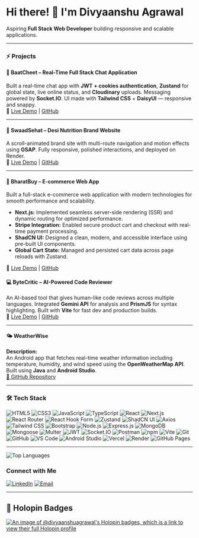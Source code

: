 # Hi there! 👋 I'm **Divyaanshu Agrawal**  

Aspiring **Full Stack Web Developer** building responsive and scalable applications.

---

### ⚡ **Projects**

#### 💬 **BaatCheet – Real-Time Full Stack Chat Application**  
Built a real-time chat app with **JWT + cookies authentication**, **Zustand** for global state, live online status, and **Cloudinary** uploads. Messaging powered by **Socket.IO**. UI made with **Tailwind CSS** + **DaisyUI** — responsive and snappy.  
🔗 [Live Demo](https://chat-app-divyaanshu.onrender.com/) | [GitHub](https://github.com/DIVYAANSHU-AGRAWAL/BaatCheet-Real-Time-Chat-App)

---

#### 🥗 **SwaadSehat – Desi Nutrition Brand Website**  
A scroll-animated brand site with multi-route navigation and motion effects using **GSAP**. Fully responsive, polished interactions, and deployed on Render.  
🔗 [Live Demo](https://gsap-land.onrender.com/) | [GitHub](https://github.com/DIVYAANSHU-AGRAWAL/SwaadSehat-GSAP-Website)

---

#### 🛒 BharatBuy – E-commerce Web App
Built a full-stack e-commerce web application with modern technologies for smooth performance and scalability.  

- **Next.js:** Implemented seamless server-side rendering (SSR) and dynamic routing for optimized performance.  
- **Stripe Integration:** Enabled secure product cart and checkout with real-time payment processing.  
- **ShadCN UI:** Designed a clean, modern, and accessible interface using pre-built UI components.  
- **Global Cart State:** Managed and persisted cart data across page reloads with Zustand.

🔗 [Live Demo](https://next-ecommerce-orcin-one.vercel.app/) | [GitHub](https://github.com/DIVYAANSHU-AGRAWAL/Next_Ecommerce)

#### 💻 **ByteCritic – AI-Powered Code Reviewer**  
An AI-based tool that gives human-like code reviews across multiple languages. Integrated **Gemini API** for analysis and **PrismJS** for syntax highlighting. Built with **Vite** for fast dev and production builds.  
🔗 [Live Demo](https://bytecritic.onrender.com/) | [GitHub](https://github.com/DIVYAANSHU-AGRAWAL/ByteCritic-AI-Powered-Code-Analyzer)

---

#### 🌤️ **WeatherWise**  
**Description:**  
An Android app that fetches real-time weather information including temperature, humidity, and wind speed using the **OpenWeatherMap API**. Built using **Java** and **Android Studio**.  
[🔗 GitHub Repository](https://github.com/DIVYAANSHU-AGRAWAL/Weather_App)

---

### 🛠️ **Tech Stack**

![HTML5](https://img.shields.io/badge/HTML5-E34F26?style=for-the-badge&logo=html5&logoColor=white)
![CSS3](https://img.shields.io/badge/CSS3-1572B6?style=for-the-badge&logo=css3&logoColor=white)
![JavaScript](https://img.shields.io/badge/JavaScript-F7DF1E?style=for-the-badge&logo=javascript&logoColor=black)
![TypeScript](https://img.shields.io/badge/TypeScript-3178C6?style=for-the-badge&logo=typescript&logoColor=white)
![React](https://img.shields.io/badge/React-61DAFB?style=for-the-badge&logo=react&logoColor=black)
![Next.js](https://img.shields.io/badge/Next.js-000000?style=for-the-badge&logo=nextdotjs&logoColor=white)
![React Router](https://img.shields.io/badge/React%20Router-CA4245?style=for-the-badge&logo=react-router&logoColor=white)
![React Hook Form](https://img.shields.io/badge/React_Hook_Form-EC5990?style=for-the-badge&logo=reacthookform&logoColor=white)
![Zustand](https://img.shields.io/badge/Zustand-443E38?style=for-the-badge&logoColor=white)
![ShadCN UI](https://img.shields.io/badge/ShadCN_UI-000000?style=for-the-badge&logo=shadcnui&logoColor=white)
![Axios](https://img.shields.io/badge/Axios-5A29E4?style=for-the-badge&logo=axios&logoColor=white)
![Tailwind CSS](https://img.shields.io/badge/Tailwind%20CSS-38B2AC?style=for-the-badge&logo=tailwind-css&logoColor=white)
![Bootstrap](https://img.shields.io/badge/Bootstrap-7952B3?style=for-the-badge&logo=bootstrap&logoColor=white)
![Node.js](https://img.shields.io/badge/Node.js-339933?style=for-the-badge&logo=nodedotjs&logoColor=white)
![Express.js](https://img.shields.io/badge/Express.js-000000?style=for-the-badge&logo=express&logoColor=white)
![MongoDB](https://img.shields.io/badge/MongoDB-47A248?style=for-the-badge&logo=mongodb&logoColor=white)
![Mongoose](https://img.shields.io/badge/Mongoose-880000?style=for-the-badge&logoColor=white)
![Multer](https://img.shields.io/badge/Multer-FF3C00?style=for-the-badge&logoColor=white)
![JWT](https://img.shields.io/badge/JWT-000000?style=for-the-badge&logoColor=white)
![Socket.IO](https://img.shields.io/badge/Socket.IO-010101?style=for-the-badge&logo=socketdotio&logoColor=white)
![Postman](https://img.shields.io/badge/Postman-FF6C37?style=for-the-badge&logo=postman&logoColor=white)
![npm](https://img.shields.io/badge/npm-CB3837?style=for-the-badge&logo=npm&logoColor=white)
![Vite](https://img.shields.io/badge/Vite-646CFF?style=for-the-badge&logo=vite&logoColor=white)
![Git](https://img.shields.io/badge/Git-F05032?style=for-the-badge&logo=git&logoColor=white)
![GitHub](https://img.shields.io/badge/GitHub-181717?style=for-the-badge&logo=github&logoColor=white)
![VS Code](https://img.shields.io/badge/VS%20Code-007ACC?style=for-the-badge&logo=visual-studio-code&logoColor=white)
![Android Studio](https://img.shields.io/badge/Android%20Studio-3DDC84?style=for-the-badge&logo=android-studio&logoColor=white)
![Vercel](https://img.shields.io/badge/Vercel-000000?style=for-the-badge&logo=vercel&logoColor=white)
![Render](https://img.shields.io/badge/Render-354EA9?style=for-the-badge&logo=render&logoColor=white)
![GitHub Pages](https://img.shields.io/badge/GitHub%20Pages-121013?style=for-the-badge&logo=github&logoColor=white)

---

![Top Languages](https://github-readme-stats.vercel.app/api/top-langs/?username=DIVYAANSHU-AGRAWAL&layout=compact&theme=radical&hide=Jupyter%20Notebook)

###  **Connect with Me**

[![LinkedIn](https://img.shields.io/badge/LinkedIn-0077B5?style=for-the-badge&logo=linkedin&logoColor=white)](https://www.linkedin.com/in/divyaanshu-agrawal/)
[![Email](https://img.shields.io/badge/Email-D14836?style=for-the-badge&logo=gmail&logoColor=white)](mailto:divyaanshuagrawal2711@gmail.com)

---
## 🏅 Holopin Badges

[![An image of @divyaanshuagrawal's Holopin badges, which is a link to view their full Holopin profile](https://holopin.me/divyaanshuagrawal)](https://holopin.io/@divyaanshuagrawal)
